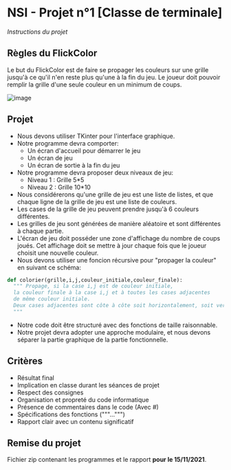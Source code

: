 # NSI - Projet n°1 [Classe de terminale]
*Instructions du projet*

## Règles du FlickColor
Le but du FlickColor est de faire se propager les couleurs sur une grille jusqu'à ce qu'il n'en reste plus qu'une à la fin du jeu. Le joueur doit pouvoir remplir la grille d'une seule couleur en un minimum de coups.

![image](https://user-images.githubusercontent.com/29103374/140794057-0ea3d71e-1315-4642-9fbf-f370fe3c2f93.png)

## Projet
- Nous devons utiliser TKinter pour l'interface graphique.
- Notre programme devra comporter:
  - Un écran d'accueil pour démarrer le jeu
  - Un écran de jeu
  - Un écran de sortie à la fin du jeu
- Notre programme devra proposer deux niveaux de jeu:
  - Niveau 1 : Grille 5*5
  - Niveau 2 : Grille 10*10
- Nous considérerons qu'une grille de jeu est une liste de listes, et que chaque ligne de la grille de jeu est une liste de couleurs.
- Les cases de la grille de jeu peuvent prendre jusqu'à 6 couleurs différentes.
- Les grilles de jeu sont générées de manière aléatoire et sont différentes à chaque partie.
- L'écran de jeu doit posséder une zone d'affichage du nombre de coups joués. Cet affichage doit se mettre à jour chaque fois que le joueur choisit une nouvelle couleur.
- Nous devons utiliser une foncion récursive pour "propager la couleur" en suivant ce schéma:
```py
def colorier(grille,i,j,couleur_initiale,couleur_finale):
  """ Propage, si la case i,j est de couleur initiale,
  la couleur finale à la case i,j et à toutes les cases adjacentes
  de même couleur initiale.
  Deux cases adjacentes sont côte à côte soit horizontalement, soit verticalement.
  """
```
- Notre code doit être structuré avec des fonctions de taille raisonnable.
- Notre projet devra adopter une approche modulaire, et nous devons séparer la partie graphique de la partie fonctionnelle.

## Critères
- Résultat final
- Implication en classe durant les séances de projet
- Respect des consignes
- Organisation et propreté du code informatique
- Présence de commentaires dans le code (Avec #)
- Spécifications des fonctions ("""...""")
- Rapport clair avec un contenu significatif

## Remise du projet
Fichier zip contenant les programmes et le rapport **pour le 15/11/2021**.
